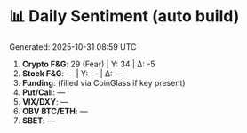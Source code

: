 # 📊 Daily Sentiment (auto build)
Generated: 2025-10-31 08:59 UTC

1) **Crypto F&G**: 29 (Fear) | Y: 34 | Δ: -5
2) **Stock F&G**: — | Y: — | Δ: —
3) **Funding**: (filled via CoinGlass if key present)
4) **Put/Call**: —
5) **VIX/DXY**: —
6) **OBV BTC/ETH**: —
7) **SBET**: —
